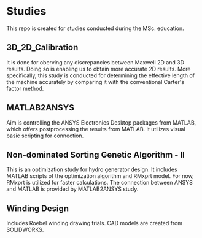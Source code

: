 # Studies
This repo is created for studies conducted during the MSc. education.

## 3D_2D_Calibration
It is done for oberving any discrepancies between Maxwell 2D and 3D results. Doing so is enabling us to obtain more accurate 2D results. More specifically, this study is conducted for determining the effective length of the machine accurately by comparing it with the conventional Carter's factor method.

## MATLAB2ANSYS
Aim is controlling the ANSYS Electronics Desktop packages from MATLAB, which offers postprocessing the results from MATLAB. It utilizes visual basic scripting for connection.

## Non-dominated Sorting Genetic Algorithm - II
This is an optimization study for hydro generator design. It includes MATLAB scripts of the optimization algorithm and RMxprt model. For now, RMxprt is utilized for faster calculations. The connection between ANSYS and MATLAB is provided by MATLAB2ANSYS study.

## Winding Design
Includes Roebel winding drawing trials. CAD models are created from SOLIDWORKS.
